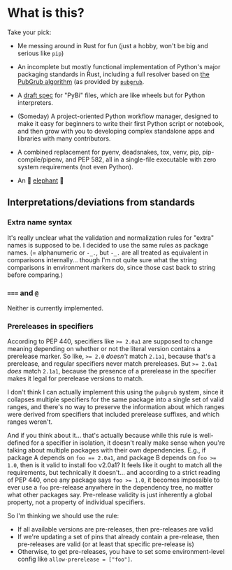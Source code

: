 # What is this?

Take your pick:

- Me messing around in Rust for fun (just a hobby, won't be big and
  serious like `pip`)
  
- An incomplete but mostly functional implementation of Python's major
  packaging standards in Rust, including a full resolver based on [the
  PubGrub algorithm](https://nex3.medium.com/pubgrub-2fb6470504f) (as
  provided by [`pubgrub`](https://docs.rs/pubgrub/).

- A [draft
  spec](https://github.com/njsmith/posy/blob/main/pybi/README.md) for
  "PyBi" files, which are like wheels but for Python interpreters.
  
- (Someday) A project-oriented Python workflow manager, designed to
  make it easy for beginners to write their first Python script or
  notebook, and then grow with you to developing complex standalone
  apps and libraries with many contributors.
  
- A combined replacement for pyenv, deadsnakes, tox, venv, pip,
  pip-compile/pipenv, and PEP 582, all in a single-file executable
  with zero system requirements (not even Python).

- An 🐘
  [elephant](https://mail.python.org/archives/list/distutils-sig@python.org/thread/YFJITQB37MZOPOFJJF3OAQOY4TOAFXYM/#YFJITQB37MZOPOFJJF3OAQOY4TOAFXYM)
  🐘


## Interpretations/deviations from standards

### Extra name syntax

It's really unclear what the validation and normalization rules for
"extra" names is supposed to be. I decided to use the same rules as
package names. (= alphanumeric or `-_.`, but `-_.` are all treated as
equivalent in comparisons internally... though I'm not quite sure what
the string comparisons in environment markers do, since those cast
back to string before comparing.)


### `===` and `@`

Neither is currently implemented.


### Prereleases in specifiers

According to PEP 440, specifiers like `>= 2.0a1` are supposed to
change meaning depending on whether or not the literal version
contains a prerelease marker. So like, `>= 2.0` *doesn't* match
`2.1a1`, because that's a prerelease, and regular specifiers never
match prereleases. But `>= 2.0a1` *does* match `2.1a1`, because the
presence of a prerelease in the specifier makes it legal for
prerelease versions to match.
  
I don't think I can actually implement this using the `pubgrub`
system, since it collapses multiple specifiers for the same package
into a single set of valid ranges, and there's no way to preserve the
information about which ranges were derived from specifiers that
included prerelease suffixes, and which ranges weren't.
  
And if you think about it... that's actually because while this rule
is well-defined for a specifier in isolation, it doesn't really make
sense when you're talking about multiple packages with their own
dependencies. E.g., if package A depends on `foo == 2.0a1`, and
package B depends on `foo >= 1.0`, then is it valid to install foo
v2.0a1? It feels like it ought to match all the requirements, but
technically it doesn't... and according to a strict reading of PEP
440, once any package says `foo >= 1.0`, it becomes impossible to ever
use a `foo` pre-release anywhere in the dependency tree, no matter
what other packages say. Pre-release validity is just inherently a
global property, not a property of individual specifiers.
  
So I'm thinking we should use the rule:

- If all available versions are pre-releases, then pre-releases are valid
- If we're updating a set of pins that already contain a pre-release,
  then pre-releases are valid (or at least that specific pre-release
  is)
- Otherwise, to get pre-releases, you have to set some
  environment-level config like `allow-prerelease = ["foo"]`.
